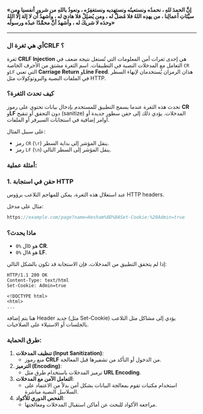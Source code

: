 #### «إنَّ الحمدَ للهِ ، نحمدُه ونستعينُه ونستهديه ونستغفِرُه ، ونعوذُ باللهِ من شرورِ أنفسنِا ومن سيِّئاتِ أعمالِنا ، من يهدِه اللهُ فلا مُضلَّ له ، ومن يُضلِلْ فلا هاديَ له ، وأشهدُ أن لا إلهَ إلَّا اللهُ وحدَه لا شريكَ له ، وأشهدُ أنَّ محمَّدًا عبدُه ورسولُه»
----
### أي هي ثغرة الCRLF ؟

ثغرة **CRLF Injection** هي إحدى ثغرات أمن المعلومات التي تُستغل نتيجة ضعف في التعامل مع المدخلات النصية في التطبيقات. اسم الثغرة مشتق من الأحرف الخاصة `CR` و`LF` التي تعني **Carriage Return** و**Line Feed**. هذان الرمزان يُستخدمان لإنهاء السطر في الملفات النصية والبروتوكولات مثل HTTP.

### كيف تحدث الثغرة؟

تحدث هذه الثغرة عندما يسمح التطبيق للمستخدم بإدخال بيانات تحتوي على رموز **CR** و**LF** دون التحقق أو تنقيح (sanitize) المدخلات. يؤدي ذلك إلى حقن سطور جديدة أو أوامر إضافية في استجابات السيرفر أو الملفات.

على سبيل المثال:

- رمز `CR` (`\r`) ينقل المؤشر إلى بداية السطر.
- رمز `LF` (`\n`) ينقل المؤشر إلى السطر التالي.

### أمثلة عملية:

### 1. **حقن في استجابة HTTP**

عند استغلال هذه الثغرة، يمكن للمهاجم التلاعب برؤوس HTTP headers.

مثال على مدخل:
```JavaScript
https://example.com/page?name=Hesham%0D%0ASet-Cookie:%20Admin=true
```
### ماذا يحدث؟

- ال `%0D` هو **CR**.
- ال `%0A` هو **LF**.

إذا لم يتحقق التطبيق من المدخلات، فإن الاستجابة قد تكون بالشكل التالي:
```HTTP
HTTP/1.1 200 OK
Content-Type: text/html
Set-Cookie: Admin=true

<!DOCTYPE html>
<html>
...
```
هنا يتم إضافة Header جديد (مثل Set-Cookie) يؤدي إلى مشاكل مثل التلاعب بالجلسات أو الاستيلاء على الصلاحيات.

### طرق الحماية:

1. **تنظيف المدخلات (Input Sanitization)**:
    - منع رموز **CRLF** من الدخول أو التأكد من تشفيرها قبل المعالجة.
2. **الترميز (Encoding)**:
    - ترميز المدخلات باستخدام طرق مثل **URL Encoding**.
3. **التعامل الآمن مع المدخلات**:
    - استخدام مكتبات تقوم بمعالجة البيانات بشكل آمن بدلاً من الاعتماد على السلاسل النصية مباشرة.
4. **الفحص الدوري للأكواد**:
    - مراجعة الأكواد للبحث عن أماكن استقبال المدخلات ومعالجتها.
